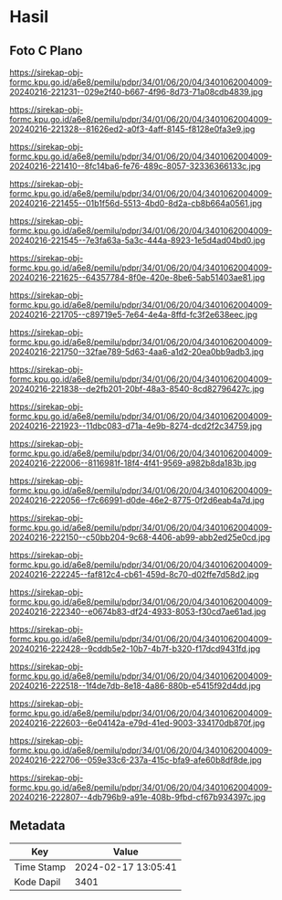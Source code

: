 # Hasil

## Foto C Plano

https://sirekap-obj-formc.kpu.go.id/a6e8/pemilu/pdpr/34/01/06/20/04/3401062004009-20240216-221231--029e2f40-b667-4f96-8d73-71a08cdb4839.jpg

https://sirekap-obj-formc.kpu.go.id/a6e8/pemilu/pdpr/34/01/06/20/04/3401062004009-20240216-221328--81626ed2-a0f3-4aff-8145-f8128e0fa3e9.jpg

https://sirekap-obj-formc.kpu.go.id/a6e8/pemilu/pdpr/34/01/06/20/04/3401062004009-20240216-221410--8fc14ba6-fe76-489c-8057-32336366133c.jpg

https://sirekap-obj-formc.kpu.go.id/a6e8/pemilu/pdpr/34/01/06/20/04/3401062004009-20240216-221455--01b1f56d-5513-4bd0-8d2a-cb8b664a0561.jpg

https://sirekap-obj-formc.kpu.go.id/a6e8/pemilu/pdpr/34/01/06/20/04/3401062004009-20240216-221545--7e3fa63a-5a3c-444a-8923-1e5d4ad04bd0.jpg

https://sirekap-obj-formc.kpu.go.id/a6e8/pemilu/pdpr/34/01/06/20/04/3401062004009-20240216-221625--64357784-8f0e-420e-8be6-5ab51403ae81.jpg

https://sirekap-obj-formc.kpu.go.id/a6e8/pemilu/pdpr/34/01/06/20/04/3401062004009-20240216-221705--c89719e5-7e64-4e4a-8ffd-fc3f2e638eec.jpg

https://sirekap-obj-formc.kpu.go.id/a6e8/pemilu/pdpr/34/01/06/20/04/3401062004009-20240216-221750--32fae789-5d63-4aa6-a1d2-20ea0bb9adb3.jpg

https://sirekap-obj-formc.kpu.go.id/a6e8/pemilu/pdpr/34/01/06/20/04/3401062004009-20240216-221838--de2fb201-20bf-48a3-8540-8cd82796427c.jpg

https://sirekap-obj-formc.kpu.go.id/a6e8/pemilu/pdpr/34/01/06/20/04/3401062004009-20240216-221923--11dbc083-d71a-4e9b-8274-dcd2f2c34759.jpg

https://sirekap-obj-formc.kpu.go.id/a6e8/pemilu/pdpr/34/01/06/20/04/3401062004009-20240216-222006--8116981f-18f4-4f41-9569-a982b8da183b.jpg

https://sirekap-obj-formc.kpu.go.id/a6e8/pemilu/pdpr/34/01/06/20/04/3401062004009-20240216-222056--f7c66991-d0de-46e2-8775-0f2d6eab4a7d.jpg

https://sirekap-obj-formc.kpu.go.id/a6e8/pemilu/pdpr/34/01/06/20/04/3401062004009-20240216-222150--c50bb204-9c68-4406-ab99-abb2ed25e0cd.jpg

https://sirekap-obj-formc.kpu.go.id/a6e8/pemilu/pdpr/34/01/06/20/04/3401062004009-20240216-222245--faf812c4-cb61-459d-8c70-d02ffe7d58d2.jpg

https://sirekap-obj-formc.kpu.go.id/a6e8/pemilu/pdpr/34/01/06/20/04/3401062004009-20240216-222340--e0674b83-df24-4933-8053-f30cd7ae61ad.jpg

https://sirekap-obj-formc.kpu.go.id/a6e8/pemilu/pdpr/34/01/06/20/04/3401062004009-20240216-222428--9cddb5e2-10b7-4b7f-b320-f17dcd9431fd.jpg

https://sirekap-obj-formc.kpu.go.id/a6e8/pemilu/pdpr/34/01/06/20/04/3401062004009-20240216-222518--1f4de7db-8e18-4a86-880b-e5415f92d4dd.jpg

https://sirekap-obj-formc.kpu.go.id/a6e8/pemilu/pdpr/34/01/06/20/04/3401062004009-20240216-222603--6e04142a-e79d-41ed-9003-334170db870f.jpg

https://sirekap-obj-formc.kpu.go.id/a6e8/pemilu/pdpr/34/01/06/20/04/3401062004009-20240216-222706--059e33c6-237a-415c-bfa9-afe60b8df8de.jpg

https://sirekap-obj-formc.kpu.go.id/a6e8/pemilu/pdpr/34/01/06/20/04/3401062004009-20240216-222807--4db796b9-a91e-408b-9fbd-cf67b934397c.jpg


## Metadata

| Key        | Value               |
| ---------- | ------------------- |
| Time Stamp | 2024-02-17 13:05:41 |
| Kode Dapil | 3401                |




